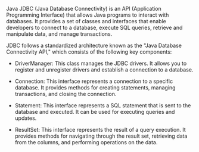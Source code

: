 Java JDBC (Java Database Connectivity) is an API (Application Programming Interface) that allows Java programs to interact with databases. It provides a set of classes and interfaces that enable developers to connect to a database, execute SQL queries, retrieve and manipulate data, and manage transactions.

JDBC follows a standardized architecture known as the "Java Database Connectivity API," which consists of the following key components:

 - DriverManager: This class manages the JDBC drivers. It allows you to register and unregister drivers and establish a connection to a database.

 - Connection: This interface represents a connection to a specific database. It provides methods for creating statements, managing transactions, and closing the connection.

 - Statement: This interface represents a SQL statement that is sent to the database and executed. It can be used for executing queries and updates.

 - ResultSet: This interface represents the result of a query execution. It provides methods for navigating through the result set, retrieving data from the columns, and performing operations on the data.